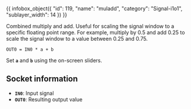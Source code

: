 {{ infobox_object({
	"id": 119,
	"name": "muladd",
	"category": "Signal-i1o1",
	"sublayer_width": 14
}) }}

Combined multiply and add. Useful for scaling the signal window to a specific floating point range. For example, multiply by 0.5 and add 0.25 to scale the signal window to a value between 0.25 and 0.75.

`OUT0 = IN0 * a + b`

Set **`a`** and **`b`** using the on-screen sliders.

## Socket information
- **`IN0`**: Input signal
- **`OUT0`**: Resulting output value
